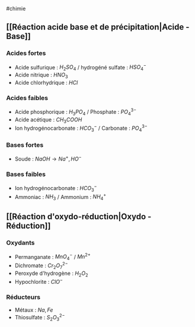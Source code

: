 #chimie 
## [[Réaction acide base et de précipitation|Acide - Base]]
### Acides fortes 
- Acide sulfurique : $H_{2}SO_{4}$ /  hydrogéné sulfate : $HSO_{4}^{-}$ 
- Acide nitrique : $HNO_{3}$ 
- Acide chlorhydrique : $HCl$ 
### Acides faibles 
- Acide phosphorique : $H_{3}PO_{4}$ / Phosphate : $PO_{4}^{3-}$ 
- Acide acétique : $CH_{3}COOH$ 
- Ion hydrogénocarbonate : $HCO_{3}^{-}$ / Carbonate : $PO_{4}^{3-}$ 
### Bases fortes 
- Soude : $NaOH \to Na^{+}, HO^{-}$ 
### Bases faibles 
- Ion hydrogénocarbonate : $HCO_{3}^{-}$
- Ammoniac : $NH_{3}$ / Ammonium : $NH_{4}^{+}$ 

## [[Réaction d'oxydo-réduction|Oxydo - Réduction]] 
### Oxydants 
- Permanganate : $MnO_{4}^{-}$ / $Mn^{2+}$ 
- Dichromate : $Cr_{2}O_{7}^{2-}$ 
- Peroxyde d'hydrogène : $H_{2}O_{2}$ 
- Hypochlorite : $ClO^{-}$ 
### Réducteurs 
- Métaux : $Na, Fe$ 
- Thiosulfate : $S_{2}O_{3}^{2-}$ 